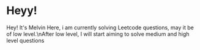 <h1>Heyy!</h1>

Hey! It's Melvin Here, i am currently solving Leetcode questions, may it be of low level.\nAfter low level, I will start aiming to solve medium and high level questions
